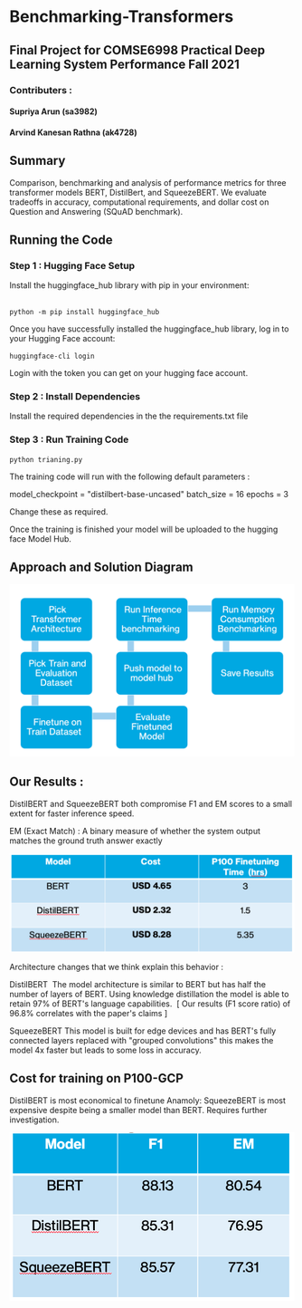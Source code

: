 # Benchmarking-Transformers

## Final Project for COMSE6998 Practical Deep Learning System Performance Fall 2021

### Contributers :
#### Supriya Arun (sa3982) 
#### Arvind Kanesan Rathna (ak4728)


## Summary 

Comparison, benchmarking and analysis of performance metrics for three transformer models BERT, DistilBert, and SqueezeBERT. We evaluate tradeoffs in accuracy, computational requirements, and dollar cost on Question and Answering (SQuAD benchmark). 

## Running the Code 

### Step 1 : Hugging Face Setup 

Install the huggingface_hub library with pip in your environment:

```

python -m pip install huggingface_hub

```

Once you have successfully installed the huggingface_hub library, log in to your Hugging Face account:

```
huggingface-cli login
```
Login with the token you can get on your hugging face account. 

### Step 2 : Install Dependencies 

Install the required dependencies in the the requirements.txt file 

### Step 3 : Run Training Code 

```
python trianing.py

```

The training code will run with the following default parameters : 

model_checkpoint = "distilbert-base-uncased"
batch_size = 16
epochs = 3

Change these as required. 

Once the training is finished your model will be uploaded to the hugging face Model Hub. 

## Approach and Solution Diagram

![alt text](https://github.com/supriyaarun27/COMSE6998-Benchmarking-Transformers/blob/main/assets/flowchart.png?raw=true)


## Our Results :

DistilBERT and SqueezeBERT both compromise F1 and EM scores to a small extent for faster inference speed. 

EM (Exact Match) : A binary measure of whether the system output matches the ground truth answer exactly

![alt text](https://github.com/supriyaarun27/COMSE6998-Benchmarking-Transformers/blob/main/assets/cost.png?raw=true)

Architecture changes that we think explain this behavior : 

DistilBERT 
The model architecture is similar to BERT but has half the number of layers of BERT. Using knowledge distillation the model is able to retain 97% of BERT's language capabilities. 
[ Our results (F1 score ratio) of 96.8% correlates with the paper's claims ]

SqueezeBERT
This model is built for edge devices and has BERT's fully connected layers replaced with "grouped convolutions" this makes the model 4x faster but leads to some loss in accuracy.  

## Cost for training on P100-GCP

DistilBERT is most economical to finetune
Anamoly: SqueezeBERT is most expensive despite being a smaller model than BERT. Requires further investigation.

![alt text](https://github.com/supriyaarun27/COMSE6998-Benchmarking-Transformers/blob/main/assets/metrics.png?raw=true)

